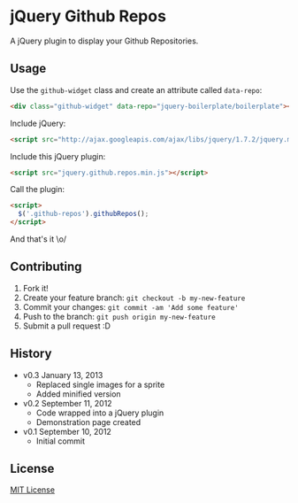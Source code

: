 # jQuery Github Repos

A jQuery plugin to display your Github Repositories.

## Usage

Use the `github-widget` class and create an attribute called `data-repo`:

```html
<div class="github-widget" data-repo="jquery-boilerplate/boilerplate"></div>
```

Include jQuery:

```html
<script src="http://ajax.googleapis.com/ajax/libs/jquery/1.7.2/jquery.min.js"></script>
```

Include this jQuery plugin:

```html
<script src="jquery.github.repos.min.js"></script>
```

Call the plugin:

```html
<script>
  $('.github-repos').githubRepos();
</script>
```

And that's it \o/

## Contributing

1. Fork it!
2. Create your feature branch: `git checkout -b my-new-feature`
3. Commit your changes: `git commit -am 'Add some feature'`
4. Push to the branch: `git push origin my-new-feature`
5. Submit a pull request :D

## History

* v0.3 January 13, 2013
  * Replaced single images for a sprite
  * Added minified version
* v0.2 September 11, 2012
  * Code wrapped into a jQuery plugin
  * Demonstration page created
* v0.1 September 10, 2012
  * Initial commit

## License

[MIT License](http://zenorocha.mit-license.org/)
